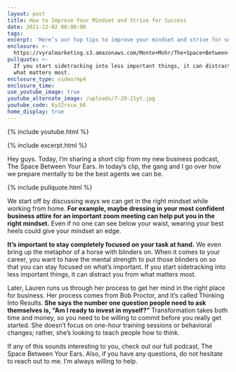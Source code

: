 ```yaml
---
layout: post
title: How to Improve Your Mindset and Strive for Success
date: 2021-12-02 00:00:00
tags:
excerpt: 'Here’s our top tips to improve your mindset and strive for success. '
enclosure: >-
  https://vyralmarketing.s3.amazonaws.com/Monte+Mohr/The+Space+Between+Your+Ears+Pt+2.mp4
pullquote: >-
  If you start sidetracking into less important things, it can distract you from
  what matters most. 
enclosure_type: video/mp4
enclosure_time:
use_youtube_image: true
youtube_alternate_image: /uploads/7-29-21yt.jpg
youtube_code: 6y32rscw_b8
home_display: true
---
```

{% include youtube.html %}

{% include excerpt.html %}

Hey guys. Today, I’m sharing a short clip from my new business podcast, The Space Between Your Ears. In today’s clip, the gang and I go over how we prepare mentally to be the best agents we can be.&nbsp;

{% include pullquote.html %}

We start off by discussing ways we can get in the right mindset while working from home. **For example, maybe dressing in your most confident business attire for an important zoom meeting can help put you in the right mindset.** Even if no one can see below your waist, wearing your best heels could give your mindset an edge.&nbsp;

**It’s important to stay completely focused on your task at hand.** We even bring up the metaphor of a horse with blinders on. When it comes to your career, you want to have the mental strength to put those blinders on so that you can stay focused on what’s important. If you start sidetracking into less important things, it can distract you from what matters most.&nbsp;

Later, Lauren runs us through her process to get her mind in the right place for business. Her process comes from Bob Proctor, and it’s called Thinking Into Results. **She says the number one question people need to ask themselves is, “Am I ready to invest in myself?”** Transformation takes both time and money, so you need to be willing to commit before you really get started. She doesn’t focus on one-hour training sessions or behavioral changes; rather, she’s looking to teach people how to think.&nbsp;&nbsp;

If any of this sounds interesting to you, check out our full podcast, The Space Between Your Ears. Also, if you have any questions, do not hesitate to reach out to me. I’m always willing to help.
